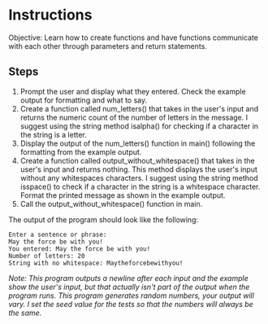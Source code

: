 # Instructions
Objective: Learn how to create functions and have functions communicate with each other through parameters and return statements.

## Steps
1. Prompt the user and display what they entered. Check the example output for formatting and what to say.
2. Create a function called num_letters() that takes in the user's input and returns the numeric count of the number of letters in the message. I suggest using the string method isalpha() for checking if a character in the string is a letter.
3. Display the output of the num_letters() function in main() following the formatting from the example output.
4. Create a function called output_without_whitespace() that takes in the user's input and returns nothing. This method displays the user's input without any whitespaces characters. I suggest using the string method isspace() to check if a character in the string is a whitespace character. Format the printed message as shown in the example output.
5. Call the output_without_whitespace() function in main.

The output of the program should look like the following:
```
Enter a sentence or phrase:
May the force be with you!
You entered: May the force be with you!
Number of letters: 20
String with no whitespace: Maytheforcebewithyou!
```
*Note: This program outputs a newline after each input and the example show the user's input, but that actually isn't part of the output when the program runs. This program generates random numbers, your output will vary. I set the seed value for the tests so that the numbers will always be the same.*
